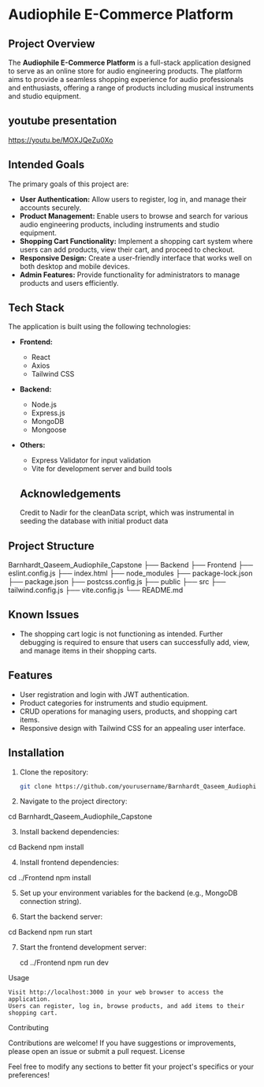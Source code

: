 # Audiophile E-Commerce Platform

## Project Overview

The **Audiophile E-Commerce Platform** is a full-stack application designed to serve as an online store for audio engineering products. The platform aims to provide a seamless shopping experience for audio professionals and enthusiasts, offering a range of products including musical instruments and studio equipment.



## youtube presentation

https://youtu.be/MOXJQeZu0Xo

## Intended Goals

The primary goals of this project are:

- **User Authentication:** Allow users to register, log in, and manage their accounts securely.
- **Product Management:** Enable users to browse and search for various audio engineering products, including instruments and studio equipment.
- **Shopping Cart Functionality:** Implement a shopping cart system where users can add products, view their cart, and proceed to checkout.
- **Responsive Design:** Create a user-friendly interface that works well on both desktop and mobile devices.
- **Admin Features:** Provide functionality for administrators to manage products and users efficiently.

## Tech Stack

The application is built using the following technologies:

- **Frontend:**
  - React
  - Axios
  - Tailwind CSS

- **Backend:**
  - Node.js
  - Express.js
  - MongoDB
  - Mongoose

- **Others:**
  - Express Validator for input validation
  - Vite for development server and build tools


  ## Acknowledgements

    Credit to Nadir for the cleanData script, which was instrumental in seeding the database with initial product data

## Project Structure

Barnhardt_Qaseem_Audiophile_Capstone
├── Backend
├── Frontend
├── eslint.config.js
├── index.html
├── node_modules
├── package-lock.json
├── package.json
├── postcss.config.js
├── public
├── src
├── tailwind.config.js
├── vite.config.js
└── README.md

## Known Issues

- The shopping cart logic is not functioning as intended. Further debugging is required to ensure that users can successfully add, view, and manage items in their shopping carts.


## Features

- User registration and login with JWT authentication.
- Product categories for instruments and studio equipment.
- CRUD operations for managing users, products, and shopping cart items.
- Responsive design with Tailwind CSS for an appealing user interface.

## Installation

1. Clone the repository:

   ```bash
   git clone https://github.com/yourusername/Barnhardt_Qaseem_Audiophile_Capstone.git


2. Navigate to the project directory:



 cd Barnhardt_Qaseem_Audiophile_Capstone

3. Install backend dependencies:



cd Backend
npm install

4. Install frontend dependencies:



cd ../Frontend
npm install

5. Set up your environment variables for the backend (e.g., MongoDB connection string).

6. Start the backend server:



cd Backend
npm run start

7. Start the frontend development server:



    cd ../Frontend
    npm run dev

Usage

    Visit http://localhost:3000 in your web browser to access the application.
    Users can register, log in, browse products, and add items to their shopping cart.

Contributing

Contributions are welcome! If you have suggestions or improvements, please open an issue or submit a pull request.
License


Feel free to modify any sections to better fit your project's specifics or your preferences!

